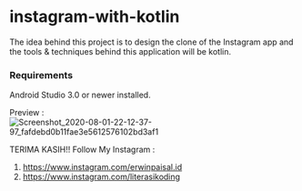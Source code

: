 # instagram-with-kotlin

The idea behind this project is to design the clone of the Instagram app and the tools &amp; techniques behind this application will be kotlin.

### Requirements
Android Studio 3.0 or newer installed.

Preview :
![Screenshot_2020-08-01-22-12-37-97_fafdebd0b11fae3e5612576102bd3af1](https://user-images.githubusercontent.com/63776459/89104765-e8b17f80-d445-11ea-8cbf-db1d5108b424.png)


TERIMA KASIH!! Follow My Instagram :

1. https://www.instagram.com/erwinpaisal.id
2. https://www.instagram.com/literasikoding
